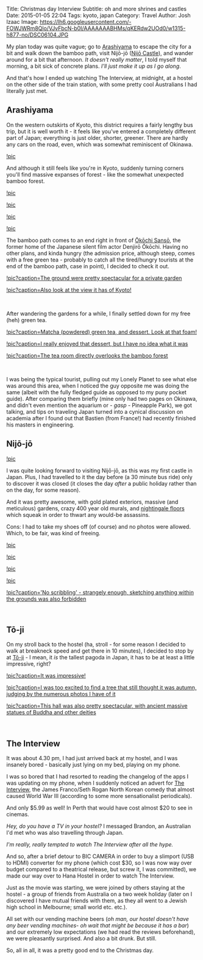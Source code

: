 Title: Christmas day Interview
Subtitle: oh and more shrines and castles
Date: 2015-01-05 22:04
Tags: kyoto, japan
Category: Travel
Author: Josh Izaac
Image: https://lh6.googleusercontent.com/-FOWJWRm8Qlo/VJvFbcN-b0I/AAAAAAABHMs/qKERdw2UOd0/w1315-h877-no/DSC06104.JPG

<!-- PELICAN_BEGIN_SUMMARY -->

My plan today was quite vague; go to [Arashiyama](http://en.wikipedia.org/wiki/Arashiyama) to escape the city for a bit and walk down the bamboo path, visit Nijō-jō ([Nijō Castle](http://en.wikipedia.org/wiki/Nij%C5%8D_Castle)), and wander around for a bit that afternoon. *It doesn't really matter*, I told myself that morning, a bit sick of concrete plans. *I'll just make it up as I go along*.

And that's how I ended up watching The Interview, at midnight, at a hostel on the other side of the train station, with some pretty cool Australians I had literally just met. 

<!-- PELICAN_END_SUMMARY -->

## Arashiyama

On the western outskirts of Kyoto, this district requires a fairly lengthy bus trip, but it is well worth it - it feels like you've entered a completely different part of Japan; everything is just older, shorter, greener. There are hardly any cars on the road, even, which was somewhat reminiscent of Okinawa.

[!pic](https://lh4.googleusercontent.com/-mGQdoxcQfl8/VJvFIRZYwJI/AAAAAAABHKU/-8vmlLAzxe8/w1315-h877-no/DSC06078.JPG)

And although it still feels like you're in Kyoto, suddenly turning corners you'll find massive expanses of forest - like the somewhat unexpected bamboo forest.

[!pic](https://lh5.googleusercontent.com/-XWAH_uL7xqE/VJvFXJtwHLI/AAAAAAABHMM/40_vVKIHVq8/w1315-h877-no/DSC06100.JPG)

[!pic](https://lh6.googleusercontent.com/-FOWJWRm8Qlo/VJvFbcN-b0I/AAAAAAABHMs/qKERdw2UOd0/w1315-h877-no/DSC06104.JPG)

[!pic](https://lh4.googleusercontent.com/-2VN31pF2WoA/VJvFnCpjqGI/AAAAAAABHOE/QeUk2UN6g2k/w1315-h877-no/DSC06118.JPG)

[!pic](https://lh5.googleusercontent.com/-50BLfJ8VL3w/VJvFqaGP5dI/AAAAAAABHOc/KERcd9SCptY/w1315-h877-no/DSC06122.JPG)

The bamboo path comes to an end right in front of [Ōkōchi Sansō](http://en.wikipedia.org/wiki/%C5%8Ck%C5%8Dchi_Sans%C5%8D), the former home of the Japanese silent film actor Denjirō Ōkōchi. Having no other plans, and kinda hungry (the admission price, although steep, comes with a free green tea - probably to catch all the tired/hungry tourists at the end of the bamboo path, case in point), I decided to check it out.

[!pic?caption=The ground were pretty spectacular for a private garden](https://lh3.googleusercontent.com/-yE36-h-4o8k/VJvFwqcKKuI/AAAAAAABHPM/bOYP_X2aIsE/w1315-h877-no/DSC06129.JPG)

[!pic?caption=Also look at the view it has of Kyoto!](https://lh6.googleusercontent.com/-4CvIE0Iwb6A/VJvFzIMH7rI/AAAAAAABHPk/Qbluv3GqFz8/w1598-h362-no/DSC06134.JPG)

<br>

After wandering the gardens for a while, I finally settled down for my free (heh) green tea.

[!pic?caption=Matcha (powdered) green tea, and dessert. Look at that foam&#33;](https://lh6.googleusercontent.com/-jooASsNFp_E/VJvF1SvwZkI/AAAAAAABHP8/JHjWR5hThRc/w1315-h877-no/DSC06138.JPG)

[!pic?caption=I really enjoyed that dessert, but I have no idea what it was](https://lh6.googleusercontent.com/-JzRN_JhmpM0/VJvF2gKvbtI/AAAAAAABHQM/EaEf2APgrog/w1315-h877-no/DSC06141.JPG)

[!pic?caption=The tea room directly overlooks the bamboo forest](https://lh6.googleusercontent.com/-wT8w6X8Kit4/VJvF2PtXTFI/AAAAAAABHQI/Mn5-Ys0AxX4/w1315-h877-no/DSC06140.JPG)

<br>

I was being the typical tourist, pulling out my Lonely Planet to see what else was around this area, when I noticed the guy opposite me was doing the same (albeit with the fully fledged guide as opposed to my puny pocket guide). After comparing them briefly (mine only had two pages on Okinawa, and didn't even mention the aquarium or - *gasp* - Pineapple Park), we got talking, and tips on traveling Japan turned into a cynical discussion on academia after I found out that Bastien (from France!) had recently finished his masters in engineering.

## Nijō-jō

[!pic](https://lh5.googleusercontent.com/-fOIk38q-5gQ/VJvE3OvaN2I/AAAAAAABHJI/68vf4WT342s/w1315-h877-no/DSC06206.JPG)

I was quite looking forward to visiting Nijō-jō, as this was my first castle in Japan. Plus, I had travelled to it the day before (a 30 minute bus ride) only to discover it was closed (it closes the day *after* a public holiday rather than on the day, for some reason).

And it was pretty awesome, with gold plated exteriors, massive (and meticulous) gardens, crazy 400 year old murals, and [nightingale floors](http://en.wikipedia.org/wiki/Nightingale_floors) which squeak in order to thwart any would-be assassins.

Cons: I had to take my shoes off (of course) and no photos were allowed. Which, to be fair, was kind of freeing.

[!pic](https://lh6.googleusercontent.com/-m1kEZ0XVmCg/VJvEct_TRxI/AAAAAAABHFU/aNxs2SEIrT0/w1315-h877-no/DSC06174.JPG)

[!pic](https://lh4.googleusercontent.com/-tfRdFpx9_tk/VJvEeVcuKmI/AAAAAAABHFk/uJo5qh9vopI/w1315-h877-no/DSC06176.JPG)

[!pic](https://lh5.googleusercontent.com/-gWe8-gI-D6c/VJvET3ytABI/AAAAAAABHEE/_O7_DHbRIis/w1315-h877-no/DSC06164.JPG)

[!pic](https://lh3.googleusercontent.com/-O_gElL57HlI/VJvEl1EXbWI/AAAAAAABHGk/eP8b46jrbpI/w1315-h877-no/DSC06184.JPG)

[!pic?caption=&#39;No scribbling&#39; - strangely enough, sketching anything within the grounds was also forbidden](https://lh4.googleusercontent.com/-xykMvpTRMGA/VJvE7pevpmI/AAAAAAABHJs/lT3cwTo_Yps/w1315-h877-no/DSC06214.JPG)

<br>

## Tō-ji

On my stroll back to the hostel (ha, stroll - for some reason I decided to walk at breakneck speed and get there in 10 minutes), I decided to stop by at [Tō-ji](http://en.wikipedia.org/wiki/T%C5%8D-ji) - I mean, it *is* the tallest pagoda in Japan, it has to be at least a little impressive, right?

[!pic?caption=It was impressive&#33;](https://lh4.googleusercontent.com/-_IKplKn6Fq4/VJvD41geJ9I/AAAAAAABHA4/LabtpuuzXL8/w1315-h877-no/DSC06221.JPG)

[!pic?caption=I was too excited to find a tree that still thought it was autumn, judging by the numerous photos I have of it](https://lh3.googleusercontent.com/-504S0vJeI0A/VJvED1SBrcI/AAAAAAABHCo/wTkdL1tvOws/w1315-h877-no/DSC06235.JPG)

[!pic?caption=This hall was also pretty spectacular, with ancient massive statues of Buddha and other deities](https://lh6.googleusercontent.com/-2F1Z1bJ2TiA/VJvD8LP7TTI/AAAAAAABHBY/L91PzDmCRPg/w1315-h877-no/DSC06225.JPG)

<br>

## The Interview

It was about 4.30 pm, I had just arrived back at my hostel, and I was insanely bored - basically just lying on my bed, playing on my phone.

I was so bored that I had resorted to reading the changelog of the apps I was updating on my phone, when I suddenly noticed an advert for [The Interview](http://en.wikipedia.org/wiki/The_Interview_%282014_film%29), the James Franco/Seth Rogan North Korean comedy that almost caused World War III (according to some more sensationalist periodicals).

And only $5.99 as well! In Perth that would have cost almost $20 to see in cinemas.

*Hey, do you have a TV in your hostel?* I messaged Brandon, an Australian I'd met who was also travelling through Japan.

*I'm really, really tempted to watch The Interview after all the hype.*

And so, after a brief detour to BIC CAMERA in order to buy a slimport (USB to HDMI) converter for my phone (which cost $30, so I was now way over budget compared to a theatrical release, but screw it, I was committed), we made our way over to Hana Hostel in order to watch The Interview. 

Just as the movie was starting, we were joined by others staying at the hostel - a group of friends from Australia on a two week holiday (later on I discovered I have mutual friends with them, as they all went to a Jewish high school in Melbourne; small world etc. etc.).

All set with our vending machine beers (*oh man, our hostel doesn't have any beer vending machines- oh wait that might be because it has a bar*) and our extremely low expectations (we had read the reviews beforehand), we were pleasantly surprised. And also a bit drunk. But still.  

So, all in all, it was a pretty good end to the Christmas day.